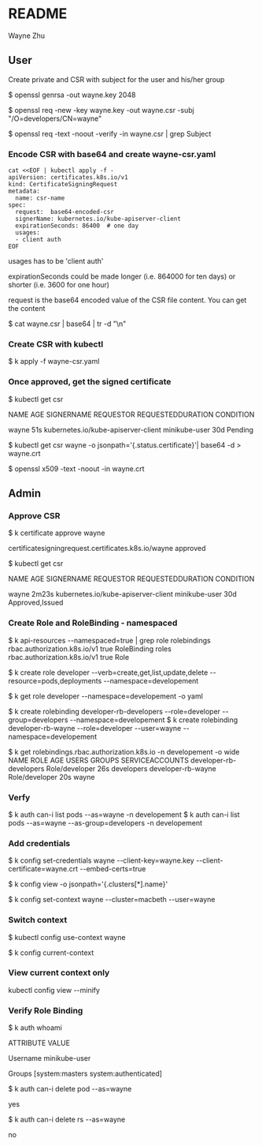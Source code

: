 # README

Wayne Zhu
## User
Create private and CSR with subject for the user and his/her group

$ openssl genrsa -out wayne.key 2048

$ openssl req -new -key wayne.key -out wayne.csr -subj "/O=developers/CN=wayne"

$ openssl req -text -noout -verify -in wayne.csr | grep Subject

### Encode CSR with base64 and create wayne-csr.yaml 

```
cat <<EOF | kubectl apply -f -
apiVersion: certificates.k8s.io/v1
kind: CertificateSigningRequest
metadata:
  name: csr-name
spec:
  request:  base64-encoded-csr
  signerName: kubernetes.io/kube-apiserver-client
  expirationSeconds: 86400  # one day
  usages:
  - client auth
EOF

```



usages has to be 'client auth'

expirationSeconds could be made longer (i.e. 864000 for ten days) or shorter (i.e. 3600 for one hour)

request is the base64 encoded value of the CSR file content. You can get the content

$ cat wayne.csr | base64 | tr -d "\n"

### Create CSR with kubectl

$ k apply -f wayne-csr.yaml

### Once approved, get the signed certificate

$ kubectl get csr

NAME    AGE   SIGNERNAME                            REQUESTOR       REQUESTEDDURATION   CONDITION

wayne   51s   kubernetes.io/kube-apiserver-client   minikube-user   30d                 Pending

$ kubectl get csr wayne -o jsonpath='{.status.certificate}'| base64 -d > wayne.crt

$ openssl x509 -text -noout -in wayne.crt

## Admin

### Approve CSR

$ k certificate approve wayne

certificatesigningrequest.certificates.k8s.io/wayne approved

$ kubectl get csr

NAME    AGE     SIGNERNAME                            REQUESTOR       REQUESTEDDURATION   CONDITION

wayne   2m23s   kubernetes.io/kube-apiserver-client   minikube-user   30d                 Approved,Issued

### Create Role and RoleBinding - namespaced 

$ k api-resources --namespaced=true | grep role
rolebindings                             rbac.authorization.k8s.io/v1   true         RoleBinding
roles                                    rbac.authorization.k8s.io/v1   true         Role

$ k create role developer --verb=create,get,list,update,delete --resource=pods,deployments --namespace=developement

$ k get role developer  --namespace=developement -o yaml 

$ k create rolebinding developer-rb-developers --role=developer  --group=developers  --namespace=developement
$ k create rolebinding developer-rb-wayne --role=developer --user=wayne  --namespace=developement

$ k get rolebindings.rbac.authorization.k8s.io  -n developement -o wide
NAME                      ROLE             AGE   USERS   GROUPS       SERVICEACCOUNTS
developer-rb-developers   Role/developer   26s           developers
developer-rb-wayne        Role/developer   20s   wayne

### Verfy

$ k auth can-i list pods --as=wayne -n developement
$ k auth can-i list pods --as=wayne --as-group=developers -n developement



### Add credentials

$ k config set-credentials wayne --client-key=wayne.key --client-certificate=wayne.crt --embed-certs=true

$ k config view -o jsonpath='{.clusters[*].name}'

$ k  config set-context wayne --cluster=macbeth  --user=wayne

### Switch context

$ kubectl config use-context wayne

$ k config current-context

### View current context only  

kubectl config view --minify


### Verify Role Binding 

$ k auth whoami

ATTRIBUTE   VALUE

Username    minikube-user

Groups      [system:masters system:authenticated]

$ k auth  can-i delete pod --as=wayne

yes

$ k auth  can-i delete rs --as=wayne

no
